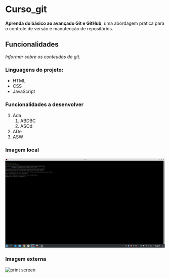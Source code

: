 # Curso_git
**Aprenda do básico ao avançado Git e GitHub**, uma abordagem prática para o controle de versão e manutenção de repositórios.

## Funcionalidades

*Informar sobre os conteudos do git*.

### Linguagens do projeto:

* HTML
* CSS
* JavaScript

### Funcionalidades a desenvolver

1. Ada
   1. ABDBC
   2. ASOd
2. ADe
3. ASW

### Imagem local

![print screen](img/s.jpg)

### Imagem externa

![print screen](https://www.google.com/imgres?imgurl=https%3A%2F%2Fupload.wikimedia.org%2Fwikipedia%2Fcommons%2Fthumb%2Fe%2Fe0%2FGit-logo.svg%2F640px-Git-logo.svg.png&imgrefurl=https%3A%2F%2Fpt.wikipedia.org%2Fwiki%2FGit&tbnid=P9pNrp9SwKAshM&vet=12ahUKEwjAx5Tj_Oz6AhXqALkGHYlbBAoQMygBegUIARDfAQ..i&docid=JI4_Q98bs7R2YM&w=640&h=267&q=git&ved=2ahUKEwjAx5Tj_Oz6AhXqALkGHYlbBAoQMygBegUIARDfAQ)